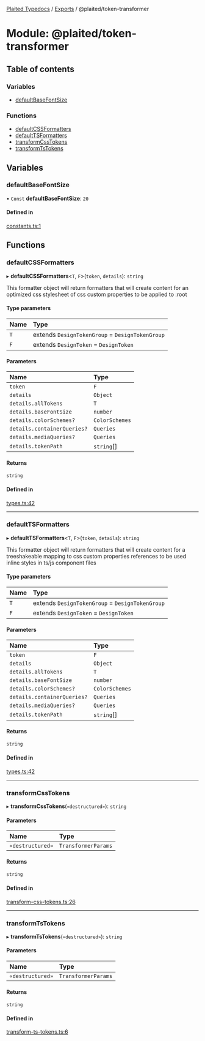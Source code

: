 [Plaited Typedocs](../README.md) / [Exports](../modules.md) / @plaited/token-transformer

# Module: @plaited/token-transformer

## Table of contents

### Variables

- [defaultBaseFontSize](plaited_token_transformer.md#defaultbasefontsize)

### Functions

- [defaultCSSFormatters](plaited_token_transformer.md#defaultcssformatters)
- [defaultTSFormatters](plaited_token_transformer.md#defaulttsformatters)
- [transformCssTokens](plaited_token_transformer.md#transformcsstokens)
- [transformTsTokens](plaited_token_transformer.md#transformtstokens)

## Variables

### defaultBaseFontSize

• `Const` **defaultBaseFontSize**: ``20``

#### Defined in

[constants.ts:1](https://github.com/plaited/plaited/blob/e4dae1e/libs/token-transformer/src/constants.ts#L1)

## Functions

### defaultCSSFormatters

▸ **defaultCSSFormatters**<`T`, `F`\>(`token`, `details`): `string`

This formatter object will return formatters that will create content for an
optimized css stylesheet of css custom properties to be applied to :root

#### Type parameters

| Name | Type |
| :------ | :------ |
| `T` | extends `DesignTokenGroup` = `DesignTokenGroup` |
| `F` | extends `DesignToken` = `DesignToken` |

#### Parameters

| Name | Type |
| :------ | :------ |
| `token` | `F` |
| `details` | `Object` |
| `details.allTokens` | `T` |
| `details.baseFontSize` | `number` |
| `details.colorSchemes?` | `ColorSchemes` |
| `details.containerQueries?` | `Queries` |
| `details.mediaQueries?` | `Queries` |
| `details.tokenPath` | `string`[] |

#### Returns

`string`

#### Defined in

[types.ts:42](https://github.com/plaited/plaited/blob/e4dae1e/libs/token-transformer/src/types.ts#L42)

___

### defaultTSFormatters

▸ **defaultTSFormatters**<`T`, `F`\>(`token`, `details`): `string`

This formatter object will return formatters that will create content for
a treeshakeable mapping to css custom properties references to be used
inline styles in ts/js component files

#### Type parameters

| Name | Type |
| :------ | :------ |
| `T` | extends `DesignTokenGroup` = `DesignTokenGroup` |
| `F` | extends `DesignToken` = `DesignToken` |

#### Parameters

| Name | Type |
| :------ | :------ |
| `token` | `F` |
| `details` | `Object` |
| `details.allTokens` | `T` |
| `details.baseFontSize` | `number` |
| `details.colorSchemes?` | `ColorSchemes` |
| `details.containerQueries?` | `Queries` |
| `details.mediaQueries?` | `Queries` |
| `details.tokenPath` | `string`[] |

#### Returns

`string`

#### Defined in

[types.ts:42](https://github.com/plaited/plaited/blob/e4dae1e/libs/token-transformer/src/types.ts#L42)

___

### transformCssTokens

▸ **transformCssTokens**(`«destructured»`): `string`

#### Parameters

| Name | Type |
| :------ | :------ |
| `«destructured»` | `TransformerParams` |

#### Returns

`string`

#### Defined in

[transform-css-tokens.ts:26](https://github.com/plaited/plaited/blob/e4dae1e/libs/token-transformer/src/transform-css-tokens.ts#L26)

___

### transformTsTokens

▸ **transformTsTokens**(`«destructured»`): `string`

#### Parameters

| Name | Type |
| :------ | :------ |
| `«destructured»` | `TransformerParams` |

#### Returns

`string`

#### Defined in

[transform-ts-tokens.ts:6](https://github.com/plaited/plaited/blob/e4dae1e/libs/token-transformer/src/transform-ts-tokens.ts#L6)
